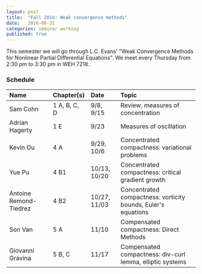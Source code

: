 ```yaml
---
layout: post
title:  "Fall 2016: Weak convergence methods"
date:   2016-08-31
categories: seminar working
published: true
---
```


This semester we will go through L.C. Evans' "Weak Convergence Methods for Nonlinear Partial Differential Equations". We meet every Thursday from 2:30 pm to 3:30 pm in WEH 7218.

### Schedule

| Name                   | Chapter(s)     | Date                  | Topic                                                         |
|:-----------------------|:-------------  |:----------------------|:--------------------------------------------------------------|
| Sam Cohn               | 1 A, B, C, D   | 9/8, 9/15             | Review, measures of concentration                             |
| Adrian Hagerty         | 1 E            | 9/23                  | Measures of oscillation                                       |
| Kevin Ou               | 4 A            | 9/29, 10/6            | Concentrated compactness: variational problems                |
| Yue Pu                 | 4 B1           | 10/13, 10/20          | Concentrated compactness: critical gradient growth            |
| Antoine Remond-Tiedrez | 4 B2           |  10/27, 11/03         | Concentrated compactness: vorticity bounds, Euler's equations |
| Son Van                | 5 A            |  11/10                 | Compensated compactness: Direct Methods                       |
| Giovanni Gravina       | 5 B, C         |  11/17                 | Compensated compactness: div-curl lemma, elliptic systems     |
